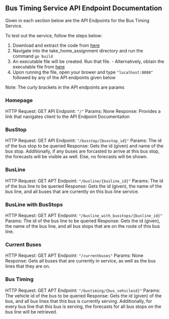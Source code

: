 ## Bus Timing Service API Endpoint Documentation

Given in each section below are the API Endpoints for the Bus Timing Service.

To test out the service, follow the steps below:
  1. Download and extract the code from [here](https://github.com/BryannYeap/take_home_assignment)
  2. Navigate into the take_home_assignment directory and run the command `go build`
  3. An executable file will be created. Run that file. 
    - Alternatively, obtain the executable file from [here](https://github.com/BryannYeap/take_home_assignment/releases/tag/v1.0)
  4. Upon running the file, open your brower and type `"localhost:8080"` followed by any of the API endpoints given below

Note: The curly brackets in the API endpoints are params

### Homepage

HTTP Request: GET
API Endpoint: `"/"`
Params: None
Response: Provides a link that navigates client to the API Endpoint Documentaiton

### BusStop

HTTP Request: GET
API Endpoint: `"/busstop/{busstop_id}"`
Params: The id of the bus stop to be queried
Response: Gets the id (given) and name of the bus stop. Additionally, if any buses are forcasted to arrive at this bus stop, the forecasts will be visible as well. Else, no forecasts will be shown.

### BusLine
HTTP Request: GET
APT Endpoint: `"/busline/{busline_id}"`
Params: The id of the bus line to be queried
Response: Gets the id (given), the name of the bus line, and all buses that are currently on this bus line service.

### BusLine with BusStops
HTTP Request: GET
APT Endpoint: `"/busline_with_busstops/{busline_id}"`
Params: The id of the bus line to be queried
Response: Gets the id (given), the name of the bus line, and all bus stops that are on the route of this bus line.

### Current Buses
HTTP Request: GET
APT Endpoint: `"/currentbuses"`
Params: None
Response: Gets all buses that are currently in service, as well as the bus lines that they are on.

### Bus Timing
HTTP Request: GET
APT Endpoint: `"/bustiming/{bus_vehicleid}"`
Params: The vehicle id of the bus to be queried
Response: Gets the id (given) of the bus, and all bus lines that this bus is currently serving. Additionally, for every bus line that this bus is serving, the forecasts for all bus stops on the bus line will be retrieved.
